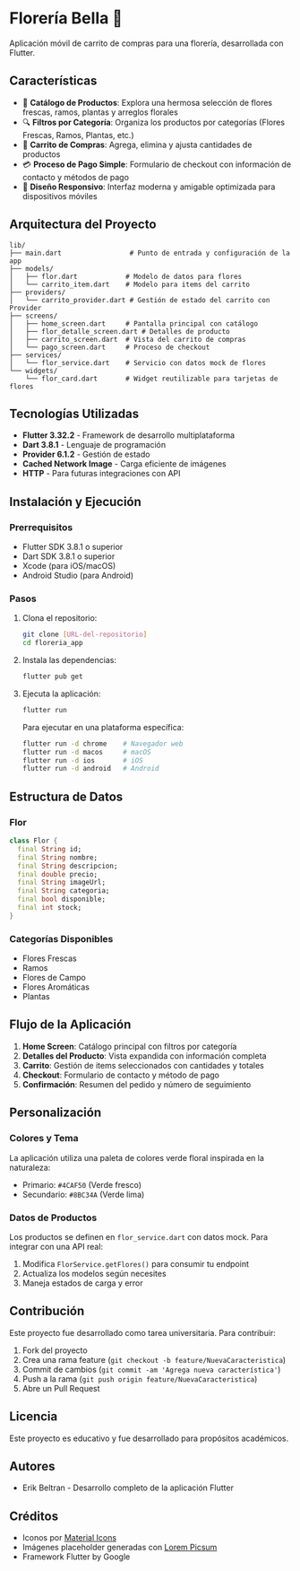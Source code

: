 # Florería Bella 🌸

Aplicación móvil de carrito de compras para una florería, desarrollada con Flutter.

## Características

- 🌺 **Catálogo de Productos**: Explora una hermosa selección de flores frescas, ramos, plantas y arreglos florales
- 🔍 **Filtros por Categoría**: Organiza los productos por categorías (Flores Frescas, Ramos, Plantas, etc.)
- 🛒 **Carrito de Compras**: Agrega, elimina y ajusta cantidades de productos
- 💳 **Proceso de Pago Simple**: Formulario de checkout con información de contacto y métodos de pago
- 📱 **Diseño Responsivo**: Interfaz moderna y amigable optimizada para dispositivos móviles

## Arquitectura del Proyecto

```
lib/
├── main.dart                 # Punto de entrada y configuración de la app
├── models/
│   ├── flor.dart            # Modelo de datos para flores
│   └── carrito_item.dart    # Modelo para items del carrito
├── providers/
│   └── carrito_provider.dart # Gestión de estado del carrito con Provider
├── screens/
│   ├── home_screen.dart     # Pantalla principal con catálogo
│   ├── flor_detalle_screen.dart # Detalles de producto
│   ├── carrito_screen.dart  # Vista del carrito de compras
│   └── pago_screen.dart     # Proceso de checkout
├── services/
│   └── flor_service.dart    # Servicio con datos mock de flores
└── widgets/
    └── flor_card.dart       # Widget reutilizable para tarjetas de flores
```

## Tecnologías Utilizadas

- **Flutter 3.32.2** - Framework de desarrollo multiplataforma
- **Dart 3.8.1** - Lenguaje de programación
- **Provider 6.1.2** - Gestión de estado
- **Cached Network Image** - Carga eficiente de imágenes
- **HTTP** - Para futuras integraciones con API

## Instalación y Ejecución

### Prerrequisitos

- Flutter SDK 3.8.1 o superior
- Dart SDK 3.8.1 o superior
- Xcode (para iOS/macOS)
- Android Studio (para Android)

### Pasos

1. Clona el repositorio:
   ```bash
   git clone [URL-del-repositorio]
   cd floreria_app
   ```

2. Instala las dependencias:
   ```bash
   flutter pub get
   ```

3. Ejecuta la aplicación:
   ```bash
   flutter run
   ```

   Para ejecutar en una plataforma específica:
   ```bash
   flutter run -d chrome    # Navegador web
   flutter run -d macos     # macOS
   flutter run -d ios       # iOS
   flutter run -d android   # Android
   ```

## Estructura de Datos

### Flor
```dart
class Flor {
  final String id;
  final String nombre;
  final String descripcion;
  final double precio;
  final String imageUrl;
  final String categoria;
  final bool disponible;
  final int stock;
}
```

### Categorías Disponibles
- Flores Frescas
- Ramos
- Flores de Campo
- Flores Aromáticas
- Plantas

## Flujo de la Aplicación

1. **Home Screen**: Catálogo principal con filtros por categoría
2. **Detalles del Producto**: Vista expandida con información completa
3. **Carrito**: Gestión de items seleccionados con cantidades y totales
4. **Checkout**: Formulario de contacto y método de pago
5. **Confirmación**: Resumen del pedido y número de seguimiento

## Personalización

### Colores y Tema
La aplicación utiliza una paleta de colores verde floral inspirada en la naturaleza:
- Primario: `#4CAF50` (Verde fresco)
- Secundario: `#8BC34A` (Verde lima)

### Datos de Productos
Los productos se definen en `flor_service.dart` con datos mock. Para integrar con una API real:

1. Modifica `FlorService.getFlores()` para consumir tu endpoint
2. Actualiza los modelos según necesites
3. Maneja estados de carga y error

## Contribución

Este proyecto fue desarrollado como tarea universitaria. Para contribuir:

1. Fork del proyecto
2. Crea una rama feature (`git checkout -b feature/NuevaCaracteristica`)
3. Commit de cambios (`git commit -am 'Agrega nueva característica'`)
4. Push a la rama (`git push origin feature/NuevaCaracteristica`)
5. Abre un Pull Request

## Licencia

Este proyecto es educativo y fue desarrollado para propósitos académicos.

## Autores

- Erik Beltran - Desarrollo completo de la aplicación Flutter

## Créditos

- Iconos por [Material Icons](https://fonts.google.com/icons)
- Imágenes placeholder generadas con [Lorem Picsum](https://picsum.photos/)
- Framework Flutter by Google
